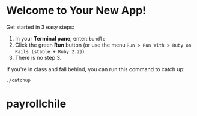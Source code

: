 # Welcome to Your New App!

Get started in 3 easy steps:

1. In your **Terminal pane**, enter: `bundle`
2. Click the green **Run** button (or use the menu `Run > Run With > Ruby on Rails (stable + Ruby 2.2)`)
3. There is no step 3.

If you're in class and fall behind, you can run this command to catch up:

`./catchup`
# payrollchile
